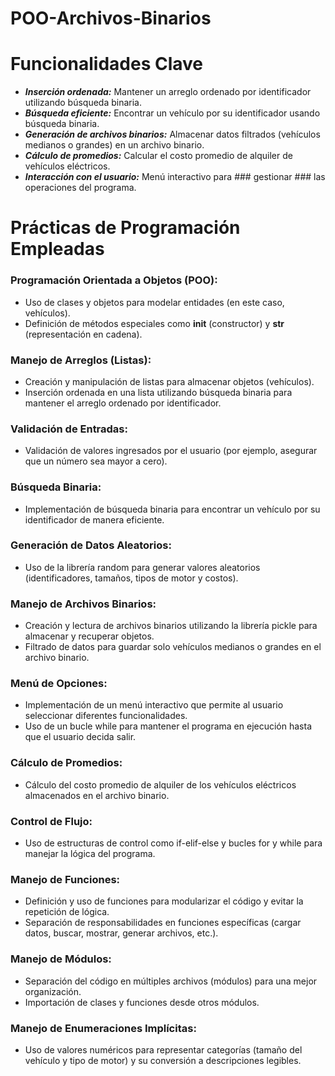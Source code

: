 # POO-Archivos-Binarios

# Funcionalidades Clave
+ **_Inserción ordenada:_** Mantener un arreglo ordenado por identificador utilizando búsqueda binaria.
+ **_Búsqueda eficiente:_** Encontrar un vehículo por su identificador usando búsqueda binaria.
+ **_Generación de archivos binarios:_** Almacenar datos filtrados (vehículos medianos o grandes) en un archivo binario.
+ **_Cálculo de promedios:_** Calcular el costo promedio de alquiler de vehículos eléctricos.
+ **_Interacción con el usuario:_** Menú interactivo para ### gestionar ### las operaciones del programa.

# Prácticas de Programación Empleadas

### Programación Orientada a Objetos (POO):
+ Uso de clases y objetos para modelar entidades (en este caso, vehículos).
+ Definición de métodos especiales como __init__ (constructor) y __str__ (representación en cadena).

### Manejo de Arreglos (Listas):
+ Creación y manipulación de listas para almacenar objetos (vehículos).
+ Inserción ordenada en una lista utilizando búsqueda binaria para mantener el arreglo ordenado por identificador.

### Validación de Entradas:
+ Validación de valores ingresados por el usuario (por ejemplo, asegurar que un número sea mayor a cero).

### Búsqueda Binaria:
+ Implementación de búsqueda binaria para encontrar un vehículo por su identificador de manera eficiente.

### Generación de Datos Aleatorios:
+ Uso de la librería random para generar valores aleatorios (identificadores, tamaños, tipos de motor y costos).

### Manejo de Archivos Binarios:
+ Creación y lectura de archivos binarios utilizando la librería pickle para almacenar y recuperar objetos.
+ Filtrado de datos para guardar solo vehículos medianos o grandes en el archivo binario.

### Menú de Opciones:
+ Implementación de un menú interactivo que permite al usuario seleccionar diferentes funcionalidades.
+ Uso de un bucle while para mantener el programa en ejecución hasta que el usuario decida salir.

### Cálculo de Promedios:
+ Cálculo del costo promedio de alquiler de los vehículos eléctricos almacenados en el archivo binario.

### Control de Flujo:
+ Uso de estructuras de control como if-elif-else y bucles for y while para manejar la lógica del programa.

### Manejo de Funciones:
+ Definición y uso de funciones para modularizar el código y evitar la repetición de lógica.
+ Separación de responsabilidades en funciones específicas (cargar datos, buscar, mostrar, generar archivos, etc.).

### Manejo de Módulos:
+ Separación del código en múltiples archivos (módulos) para una mejor organización.
+ Importación de clases y funciones desde otros módulos.

### Manejo de Enumeraciones Implícitas:
+ Uso de valores numéricos para representar categorías (tamaño del vehículo y tipo de motor) y su conversión a descripciones legibles.
